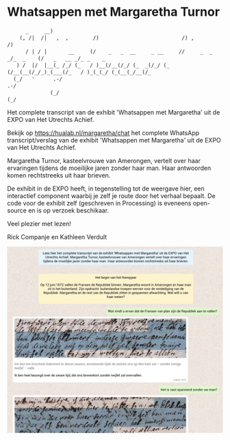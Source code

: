 # Whatsappen met Margaretha Turnor
```
      _     __)                                                                                       
    (, /|  /|   ,  ,        /)                           /) ,                   /)                    
      / | / |       __     (/    _   _  __     _ __     //     _  _  _/_  _    (/   _   __ _/_ _    _ 
   ) /  |/  |__(_ /_/ (_   / )__(/__(/_/ (_  _(/_/ (_  (/__(__(/_/_)_(___(/_   / )_(_(_/ (_(__(_/__(/_
  (_/   '      .-/                                                                           .-/      
              (_/                                                                           (_/
```

Het complete transcript van de exhibit 'Whatsappen met Margaretha' uit de EXPO van Het Utrechts Achief.

Bekijk op https://hualab.nl/margaretha/chat het complete WhatsApp transcript/verslag van de exhibit 'Whatsappen met Margaretha' uit de EXPO van Het Utrechts Achief. 

Margaretha Turnor, kasteelvrouwe van Amerongen, vertelt over haar ervaringen tijdens de moeilijke jaren zonder haar man. Haar antwoorden komen rechtstreeks uit haar brieven.

De exhibit in de EXPO heeft, in tegenstelling tot de weergave hier, een interactief component waarbij je zelf je route door het verhaal bepaalt. De code voor de exhibit zelf (geschreven in Processing) is eveneens open-source en is op verzoek beschikaar.

Veel plezier met lezen!

Rick Companje en Kathleen Verdult

<a href="https://hualab.nl/margaretha/chat"><img src="images/screenshot.jpg" width="700"/></a>


